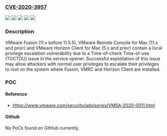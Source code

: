 ### [CVE-2020-3957](https://cve.mitre.org/cgi-bin/cvename.cgi?name=CVE-2020-3957)
![](https://img.shields.io/static/v1?label=Product&message=VMware%20Fusion&color=blue)
![](https://img.shields.io/static/v1?label=Product&message=VMware%20Horizon%20Client%20for%20Mac&color=blue)
![](https://img.shields.io/static/v1?label=Product&message=VMware%20Remote%20Console%20for%20Mac&color=blue)
![](https://img.shields.io/static/v1?label=Version&message=n%2Fa&color=blue)
![](https://img.shields.io/static/v1?label=Vulnerability&message=Local%20privilege%20escalation%20vulnerability&color=brighgreen)

### Description

VMware Fusion (11.x before 11.5.5), VMware Remote Console for Mac (11.x and prior) and VMware Horizon Client for Mac (5.x and prior) contain a local privilege escalation vulnerability due to a Time-of-check Time-of-use (TOCTOU) issue in the service opener. Successful exploitation of this issue may allow attackers with normal user privileges to escalate their privileges to root on the system where Fusion, VMRC and Horizon Client are installed.

### POC

#### Reference
- https://www.vmware.com/security/advisories/VMSA-2020-0011.html

#### Github
No PoCs found on GitHub currently.

